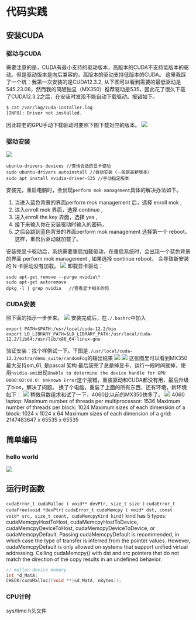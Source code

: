 # 代码实践
## 安装CUDA
### 驱动与CUDA
需要注意的是，CUDA有最小支持的驱动版本，高版本的CUDA不支持低版本的驱动。但是驱动版本是向后兼容的，高版本的驱动支持低版本的CUDA。
这里我踩了一个坑：我第一次安装的是CUDA12.3.2, 从下图可以看到需要的最低驱动是545.23.08，然而我的简陋独显（MX350）推荐驱动是535，因此花了很久下载了CUDA12.3.2之后，在安装时发现不能自动下载驱动。报错如下。
```bash
$ cat /var/log/cuda-installer.log 
[INFO]: Driver not installed.
```
因此较老的GPU手动下载驱动时要照下图下载对应的版本。
![](images/Pasted%20image%2020240108173315.png)
### 驱动安装
![](images/Pasted%20image%2020240110223846.png)
```
ubuntu-drivers devices //查询合适的显卡驱动
sudo ubuntu-drivers autoinstall //自动安装（一般是最新版本）
sudo apt install nvidia-driver-535 //手动指定版本
```
安装完，重启电脑时，会出现`perform mok management`具体的解决办法如下。
1.  当进入蓝色背景的界面perform mok management 后，选择 enroll mok ,
2.  进入enroll mok 界面，选择 continue ,
3.  进入enroll the key 界面，选择 yes ,
4.  接下来输入你在安装驱动时输入的密码，
5.  之后会跳到蓝色背景的界面perform mok management 选择第一个 reboot。
这样，重启后驱动就加载了。

安装完显卡驱动后，系统需要重启加载驱动，在重启系统时，会出现一个蓝色背景的界面 perform mok management , 如果选择 continue reboot， 会导致新安装的 N 卡驱动没有加载。
![](images/Pasted%20image%2020240108172700.png)
卸载显卡驱动：
```
sudo apt-get remove --purge nvidia\*
sudo apt-get autoremove
dpkg -l | grep nvidia   //查看显卡相关的包
```
### CUDA安装
照下面的指示一步步来。
![](images/Pasted%20image%2020240108172900.png)
安装完成后，在`./.bashrc`中加入
```
export PATH=$PATH:/usr/local/cuda-12.2/bin
export LD_LIBRARY_PATH=$LD_LIBRARY_PATH:/usr/local/cuda-12.2/lib64:/usr/lib/x86_64-linux-gnu
```
验证安装：找个样例试一下。下图是`./usr/local/cuda-12.2/extra/demo_suite/randomFog`的输出结果
![](images/Pasted%20image%2020240108180946.png)
![](images/Pasted%20image%2020240108180515.png)
这张图里可以看到MX350最大支持sm_61, 是pascal 架构
最后装完了总是掉显卡，运行一段时间就掉，使用`nvidia-smi`出现`Unable to determine the device handle for GPU 0000:02:00.0: Unknown Error`这个报错，重装驱动和CUDA都没有用，最后升级了bios，解决了问题。
换了个电脑，重装了上面的所有东西，还有环境，新环境如下：
![](images/Screenshot%20from%202024-01-27%2022-49-45.png)
稍微用数组求和试了一下，4060比以前的MX350快多了。
![](images/Pasted%20image%2020240128015751.png)
 4060 laptop: 
  Maximum number of threads per multiprocessor:  1536
  Maximum number of threads per block:           1024
  Maximum sizes of each dimension of a block:    1024 x 1024 x 64
  Maximum sizes of each dimension of a grid:     2147483647 x 65535 x 65535

## 简单编码
### hello world
![](images/Pasted%20image%2020240108205626.png)
## 运行时函数
`cudaError_t cudaMalloc ( void** devPtr, size_t size )`
`cudaError_t cudaFree(void *devPtr)`
`​cudaError_t cudaMemcpy ( void* dst, const void* src, size_t count, cudaMemcpyKind kind)`
kind has 5 types: 
cudaMemcpyHostToHost, cudaMemcpyHostToDevice, cudaMemcpyDeviceToHost, cudaMemcpyDeviceToDevice, or cudaMemcpyDefault. Passing cudaMemcpyDefault is recommended, in which case the type of transfer is inferred from the pointer values. However, cudaMemcpyDefault is only allowed on systems that support unified virtual addressing. Calling cudaMemcpy() with dst and src pointers that do not match the direction of the copy results in an undefined behavior.
```c
// malloc device memory
int *d_MatA;
CHECK(cudaMalloc((void **)&d_MatA, nBytes));
```    

### CPU计时
sys/time.h头文件






